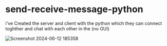 # send-receive-message-python
i've Created the server and client with the python which they can connect toghther and chat with each other in the (no GUI)

![Screenshot 2024-06-12 185358](https://github.com/AmirabbasRouintan/send-receive-message-python/assets/110909074/070521b0-a673-4a07-b4f4-622df393ed98)
